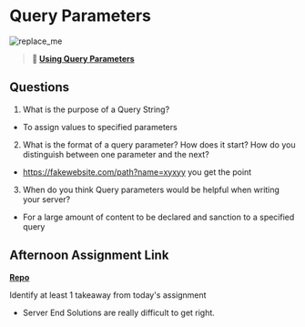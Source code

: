 # Query Parameters

![replace_me](https://codeworks.blob.core.windows.net/public/assets/img/illustrations/placeholder.svg)

> **📖 [Using Query Parameters](https://codeworksacademy.com/fs-student-guide/resources/wk5/01-Query-Parameters)**

## Questions

1. What is the purpose of a Query String?
- To assign values to specified parameters
2. What is the format of a query parameter? How does it start? How do you distinguish between one parameter and the next?
- https://fakewebsite.com/path?name=xyxyy you get the point
3. When do you think Query parameters would be helpful when writing your server?
- For a large amount of content to be declared and sanction to a specified query
## Afternoon Assignment Link

**[Repo](https://github.com/samwgit/week-5-day-1)**

Identify at least 1 takeaway from today's assignment
- Server End Solutions are really difficult to get right.